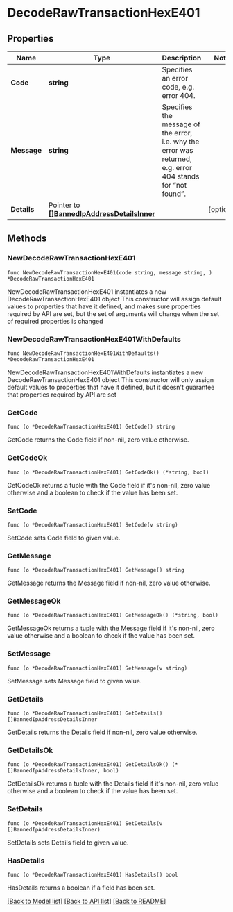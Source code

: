 # DecodeRawTransactionHexE401

## Properties

Name | Type | Description | Notes
------------ | ------------- | ------------- | -------------
**Code** | **string** | Specifies an error code, e.g. error 404. | 
**Message** | **string** | Specifies the message of the error, i.e. why the error was returned, e.g. error 404 stands for “not found”. | 
**Details** | Pointer to [**[]BannedIpAddressDetailsInner**](BannedIpAddressDetailsInner.md) |  | [optional] 

## Methods

### NewDecodeRawTransactionHexE401

`func NewDecodeRawTransactionHexE401(code string, message string, ) *DecodeRawTransactionHexE401`

NewDecodeRawTransactionHexE401 instantiates a new DecodeRawTransactionHexE401 object
This constructor will assign default values to properties that have it defined,
and makes sure properties required by API are set, but the set of arguments
will change when the set of required properties is changed

### NewDecodeRawTransactionHexE401WithDefaults

`func NewDecodeRawTransactionHexE401WithDefaults() *DecodeRawTransactionHexE401`

NewDecodeRawTransactionHexE401WithDefaults instantiates a new DecodeRawTransactionHexE401 object
This constructor will only assign default values to properties that have it defined,
but it doesn't guarantee that properties required by API are set

### GetCode

`func (o *DecodeRawTransactionHexE401) GetCode() string`

GetCode returns the Code field if non-nil, zero value otherwise.

### GetCodeOk

`func (o *DecodeRawTransactionHexE401) GetCodeOk() (*string, bool)`

GetCodeOk returns a tuple with the Code field if it's non-nil, zero value otherwise
and a boolean to check if the value has been set.

### SetCode

`func (o *DecodeRawTransactionHexE401) SetCode(v string)`

SetCode sets Code field to given value.


### GetMessage

`func (o *DecodeRawTransactionHexE401) GetMessage() string`

GetMessage returns the Message field if non-nil, zero value otherwise.

### GetMessageOk

`func (o *DecodeRawTransactionHexE401) GetMessageOk() (*string, bool)`

GetMessageOk returns a tuple with the Message field if it's non-nil, zero value otherwise
and a boolean to check if the value has been set.

### SetMessage

`func (o *DecodeRawTransactionHexE401) SetMessage(v string)`

SetMessage sets Message field to given value.


### GetDetails

`func (o *DecodeRawTransactionHexE401) GetDetails() []BannedIpAddressDetailsInner`

GetDetails returns the Details field if non-nil, zero value otherwise.

### GetDetailsOk

`func (o *DecodeRawTransactionHexE401) GetDetailsOk() (*[]BannedIpAddressDetailsInner, bool)`

GetDetailsOk returns a tuple with the Details field if it's non-nil, zero value otherwise
and a boolean to check if the value has been set.

### SetDetails

`func (o *DecodeRawTransactionHexE401) SetDetails(v []BannedIpAddressDetailsInner)`

SetDetails sets Details field to given value.

### HasDetails

`func (o *DecodeRawTransactionHexE401) HasDetails() bool`

HasDetails returns a boolean if a field has been set.


[[Back to Model list]](../README.md#documentation-for-models) [[Back to API list]](../README.md#documentation-for-api-endpoints) [[Back to README]](../README.md)


